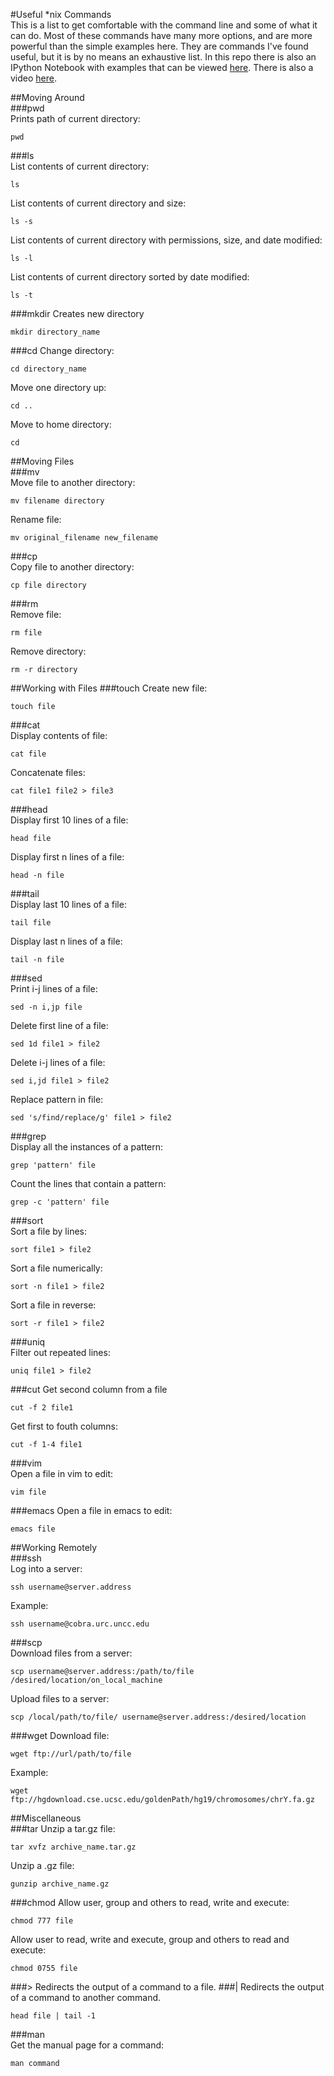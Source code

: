 #Useful *nix Commands  
This is a list to get comfortable with the command line and some of what it can do. Most of these commands have many more options, and are more powerful than the simple examples here. They are commands I've found useful, but it is by no means an exhaustive list. 
In this repo there is also an IPython Notebook with examples that can be viewed [here](http://nbviewer.ipython.org/github/andrewquitadamo/shell_intro/blob/master/intro_to_shell.ipynb).
There is also a video [here](https://www.youtube.com/watch?v=vt9PtyKktxA).
 
##Moving Around   
###pwd  
Prints path of current directory:  
```
pwd
```
###ls  
List contents of current directory:  
```
ls
```  
List contents of current directory and size:  
```
ls -s
```  
List contents of current directory with permissions, size, and date modified:  
```
ls -l
```  
List  contents of current directory sorted by date modified:  
```
ls -t
```
###mkdir
Creates new directory  
```
mkdir directory_name
```
###cd
Change directory:  
```
cd directory_name
```  
Move one directory up:  
```
cd ..
```  
Move to home directory:  
```
cd
```  
##Moving Files  
###mv  
Move file to another directory:  
```
mv filename directory
```  
Rename file:  
```
mv original_filename new_filename
```  
###cp  
Copy file to another directory:  
```
cp file directory
```  
###rm  
Remove file:  
```
rm file
```  
Remove directory:  
```
rm -r directory
```  
##Working with Files
###touch
Create new file:  
```
touch file
```  
###cat  
Display contents of file:  
```
cat file
```  
Concatenate files:  
```
cat file1 file2 > file3
```  
###head  
Display first 10 lines of a file:  
```
head file
```  
Display first n lines of a file:  
```
head -n file
```  
###tail  
Display last 10 lines of a file:  
```
tail file
```  
Display last n lines of a file:  
```
tail -n file
```  
###sed  
Print i-j lines of a file:  
```
sed -n i,jp file
```   
Delete first line of a file:  
```
sed 1d file1 > file2
```  
Delete i-j lines of a file:  
```
sed i,jd file1 > file2
```  
Replace pattern in file:  
```
sed 's/find/replace/g' file1 > file2
```  
###grep  
Display all the instances of a pattern:  
```
grep 'pattern' file
```  
Count the lines that contain a pattern:  
```
grep -c 'pattern' file
```
###sort  
Sort a file by lines:  
```
sort file1 > file2
```  
Sort a file numerically:  
```
sort -n file1 > file2
```  
Sort a file in reverse:  
```
sort -r file1 > file2
```  
###uniq  
Filter out repeated lines:  
```
uniq file1 > file2
```  
###cut
Get second column from a file
```
cut -f 2 file1
```
Get first to fouth columns:
```
cut -f 1-4 file1
```
###vim  
Open a file in vim to edit:  
```
vim file
```  
###emacs
Open a file in emacs to edit:  
```
emacs file
```  
##Working Remotely  
###ssh  
Log into a server:  
```
ssh username@server.address
```  
Example:
```
ssh username@cobra.urc.uncc.edu
```  
###scp  
Download files from a server:  
```
scp username@server.address:/path/to/file /desired/location/on_local_machine
```  
Upload files to a server:  
```
scp /local/path/to/file/ username@server.address:/desired/location
```  
###wget
Download file:  
```
wget ftp://url/path/to/file
```  
Example:
```
wget ftp://hgdownload.cse.ucsc.edu/goldenPath/hg19/chromosomes/chrY.fa.gz
```  
##Miscellaneous  
###tar
Unzip a tar.gz file:  
```
tar xvfz archive_name.tar.gz
```  
Unzip a .gz file:  
```
gunzip archive_name.gz
```  
###chmod
Allow user, group and others to read, write and execute:  
```
chmod 777 file
```  
Allow user to read, write and execute, group and others to read and execute:  
```
chmod 0755 file
```  
###>
Redirects the output of a command to a file. 
###| 
Redirects the output of a command to another command.  
```
head file | tail -1
```  
###man  
Get the manual page for a command:  
```
man command
```  

